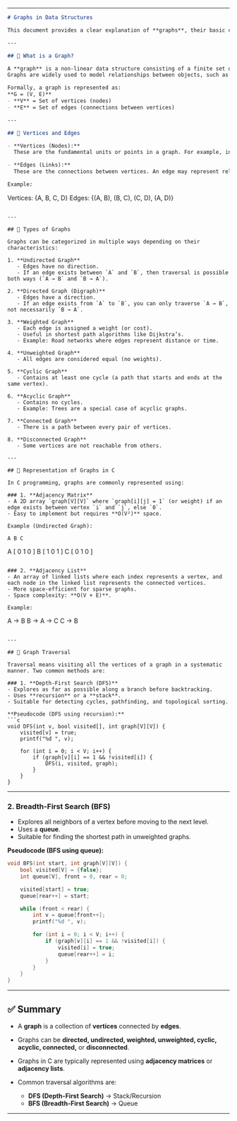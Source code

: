 
---

```markdown
# Graphs in Data Structures

This document provides a clear explanation of **graphs**, their basic components, common types, representation methods in C, and traversal techniques like **DFS (Depth-First Search)** and **BFS (Breadth-First Search)**.

---

## 📌 What is a Graph?

A **graph** is a non-linear data structure consisting of a finite set of **nodes (or vertices)** and a set of **connections (or edges)** between them.  
Graphs are widely used to model relationships between objects, such as social networks, road maps, communication systems, and computer networks.

Formally, a graph is represented as:  
**G = (V, E)**  
- **V** = Set of vertices (nodes)  
- **E** = Set of edges (connections between vertices)

---

## 📌 Vertices and Edges

- **Vertices (Nodes):**  
  These are the fundamental units or points in a graph. For example, in a social network, each person can be represented as a vertex.

- **Edges (Links):**  
  These are the connections between vertices. An edge may represent relationships (friendship, road connection, etc.) between two vertices.

Example:  
```

Vertices: {A, B, C, D}
Edges: {(A, B), (B, C), (C, D), (A, D)}

```

---

## 📌 Types of Graphs

Graphs can be categorized in multiple ways depending on their characteristics:

1. **Undirected Graph**  
   - Edges have no direction.  
   - If an edge exists between `A` and `B`, then traversal is possible both ways (`A → B` and `B → A`).

2. **Directed Graph (Digraph)**  
   - Edges have a direction.  
   - If an edge exists from `A` to `B`, you can only traverse `A → B`, not necessarily `B → A`.

3. **Weighted Graph**  
   - Each edge is assigned a weight (or cost).  
   - Useful in shortest path algorithms like Dijkstra’s.  
   - Example: Road networks where edges represent distance or time.

4. **Unweighted Graph**  
   - All edges are considered equal (no weights).

5. **Cyclic Graph**  
   - Contains at least one cycle (a path that starts and ends at the same vertex).

6. **Acyclic Graph**  
   - Contains no cycles.  
   - Example: Trees are a special case of acyclic graphs.

7. **Connected Graph**  
   - There is a path between every pair of vertices.

8. **Disconnected Graph**  
   - Some vertices are not reachable from others.

---

## 📌 Representation of Graphs in C

In C programming, graphs are commonly represented using:

### 1. **Adjacency Matrix**
- A 2D array `graph[V][V]` where `graph[i][j] = 1` (or weight) if an edge exists between vertex `i` and `j`, else `0`.
- Easy to implement but requires **O(V²)** space.

Example (Undirected Graph):  
```

```
A B C
```

A \[ 0 1 0 ]
B \[ 1 0 1 ]
C \[ 0 1 0 ]

```

### 2. **Adjacency List**
- An array of linked lists where each index represents a vertex, and each node in the linked list represents the connected vertices.
- More space-efficient for sparse graphs.
- Space complexity: **O(V + E)**.

Example:  
```

A → B
B → A → C
C → B

````

---

## 📌 Graph Traversal

Traversal means visiting all the vertices of a graph in a systematic manner. Two common methods are:

### 1. **Depth-First Search (DFS)**
- Explores as far as possible along a branch before backtracking.
- Uses **recursion** or a **stack**.
- Suitable for detecting cycles, pathfinding, and topological sorting.

**Pseudocode (DFS using recursion):**
```c
void DFS(int v, bool visited[], int graph[V][V]) {
    visited[v] = true;
    printf("%d ", v);

    for (int i = 0; i < V; i++) {
        if (graph[v][i] == 1 && !visited[i]) {
            DFS(i, visited, graph);
        }
    }
}
````

---

### 2. **Breadth-First Search (BFS)**

* Explores all neighbors of a vertex before moving to the next level.
* Uses a **queue**.
* Suitable for finding the shortest path in unweighted graphs.

**Pseudocode (BFS using queue):**

```c
void BFS(int start, int graph[V][V]) {
    bool visited[V] = {false};
    int queue[V], front = 0, rear = 0;

    visited[start] = true;
    queue[rear++] = start;

    while (front < rear) {
        int v = queue[front++];
        printf("%d ", v);

        for (int i = 0; i < V; i++) {
            if (graph[v][i] == 1 && !visited[i]) {
                visited[i] = true;
                queue[rear++] = i;
            }
        }
    }
}
```

---

## ✅ Summary

* A **graph** is a collection of **vertices** connected by **edges**.
* Graphs can be **directed, undirected, weighted, unweighted, cyclic, acyclic, connected,** or **disconnected**.
* Graphs in C are typically represented using **adjacency matrices** or **adjacency lists**.
* Common traversal algorithms are:

  * **DFS (Depth-First Search)** → Stack/Recursion
  * **BFS (Breadth-First Search)** → Queue

---
